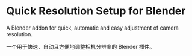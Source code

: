 # Quick Resolution Setup for Blender
A Blender addon for quick, automatic and easy adjustment of camera resolution.

一个用于快速、自动且方便地调整相机分辨率的 Blender 插件。
